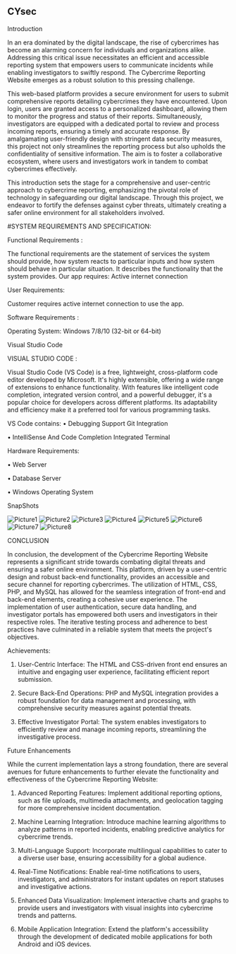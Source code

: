 ## CYsec

Introduction

In an era dominated by the digital landscape, the rise of cybercrimes has become an alarming concern for individuals and organizations alike. Addressing this critical issue necessitates an efficient and accessible reporting system that empowers users to communicate incidents while enabling investigators to swiftly respond. The Cybercrime Reporting Website emerges as a robust solution to this pressing challenge.

This web-based platform provides a secure environment for users to submit comprehensive reports detailing cybercrimes they have encountered. Upon login, users are granted access to a personalized dashboard, allowing them to monitor the progress and status of their reports. Simultaneously, investigators are equipped with a dedicated portal to review and process incoming reports, ensuring a timely and accurate response.
By amalgamating user-friendly design with stringent data security measures, this project not only streamlines the reporting process but also upholds the confidentiality of sensitive information. The aim is to foster a collaborative ecosystem, where users and investigators work in tandem to combat cybercrimes effectively.

This introduction sets the stage for a comprehensive and user-centric approach to cybercrime reporting, emphasizing the pivotal role of technology in safeguarding our digital landscape. Through this project, we endeavor to fortify the defenses against cyber threats, ultimately creating a safer online environment for all stakeholders involved.

#SYSTEM REQUIREMENTS AND SPECIFICATION:

Functional Requirements :

The functional requirements are the statement of services the system should provide, how system reacts to particular inputs and how system should behave in particular situation. It describes the functionality that the system provides.
Our app requires: Active internet connection

User Requirements:

Customer requires active internet connection to use the app.

Software Requirements :

Operating System: Windows 7/8/10 (32-bit or 64-bit)

Visual Studio Code

VISUAL STUDIO CODE :

Visual Studio Code (VS Code) is a free, lightweight, cross-platform code editor developed by Microsoft. It's highly extensible, offering a wide range of extensions to enhance functionality. With features like intelligent code completion, integrated version control, and a powerful debugger, it's a popular choice for developers across different platforms. Its adaptability and efficiency make it a preferred tool for various programming tasks.

VS Code contains:
•	Debugging Support Git Integration

•	IntelliSense And Code Completion Integrated Terminal

Hardware Requirements:

•	Web Server

•	Database Server

•	Windows Operating System

SnapShots

![Picture1](https://github.com/Anvithgopa/VCconnect/assets/57863118/3fdf218f-a238-4b82-b860-e1879c82eea5)
![Picture2](https://github.com/Anvithgopa/VCconnect/assets/57863118/e3e0ab1e-0f78-4054-a481-62d2ae234b7d)
![Picture3](https://github.com/Anvithgopa/VCconnect/assets/57863118/3f66405b-5abd-4baa-b738-e45d7999f661)
![Picture4](https://github.com/Anvithgopa/VCconnect/assets/57863118/cbeb1ceb-6294-4ddc-8858-c2414b9fc831)
![Picture5](https://github.com/Anvithgopa/VCconnect/assets/57863118/8d3cfbf2-440b-4fd1-85e7-4bb55be5fcc6)
![Picture6](https://github.com/Anvithgopa/VCconnect/assets/57863118/ff9271a8-00f3-4a2b-be93-912841796067)
![Picture7](https://github.com/Anvithgopa/VCconnect/assets/57863118/395998c3-ac09-43ca-80a9-f98400fd8193)
![Picture8](https://github.com/Anvithgopa/VCconnect/assets/57863118/7379cd7a-6165-4a19-a979-613f7014ee67)



CONCLUSION


In conclusion, the development of the Cybercrime Reporting Website represents a significant stride towards combating digital threats and ensuring a safer online environment. This platform, driven by a user-centric design and robust back-end functionality, provides an accessible and secure channel for reporting cybercrimes. The utilization of HTML, CSS, PHP, and MySQL has allowed for the seamless integration of front-end and back-end elements, creating a cohesive user experience. The implementation of user authentication, secure data handling, and investigator portals has empowered both users and investigators in their respective roles. The iterative testing process and adherence to best practices have culminated in a reliable system that meets the project's objectives.

Achievements:

1.	User-Centric Interface: The HTML and CSS-driven front end ensures an intuitive and engaging user experience, facilitating efficient report submission.
   
2.	Secure Back-End Operations: PHP and MySQL integration provides a robust foundation for data management and processing, with comprehensive security measures against potential threats.
   
3.	Effective Investigator Portal: The system enables investigators to efficiently review and manage incoming reports, streamlining the investigative process.
   

Future Enhancements

While the current implementation lays a strong foundation, there are several avenues for future enhancements to further elevate the functionality and effectiveness of the Cybercrime Reporting Website:

1.	Advanced Reporting Features: Implement additional reporting options, such as file uploads, multimedia attachments, and geolocation tagging for more comprehensive incident documentation.
   
2.	Machine Learning Integration: Introduce machine learning algorithms to analyze patterns in reported incidents, enabling predictive analytics for cybercrime trends.
   
3.	Multi-Language Support: Incorporate multilingual capabilities to cater to a diverse user base, ensuring accessibility for a global audience.
   
4.	Real-Time Notifications: Enable real-time notifications to users, investigators, and administrators for instant updates on report statuses and investigative actions.
   
5.	Enhanced Data Visualization: Implement interactive charts and graphs to provide users and investigators with visual insights into cybercrime trends and patterns.
    
6.	Mobile Application Integration: Extend the platform's accessibility through the development of dedicated mobile applications for both Android and iOS devices.

